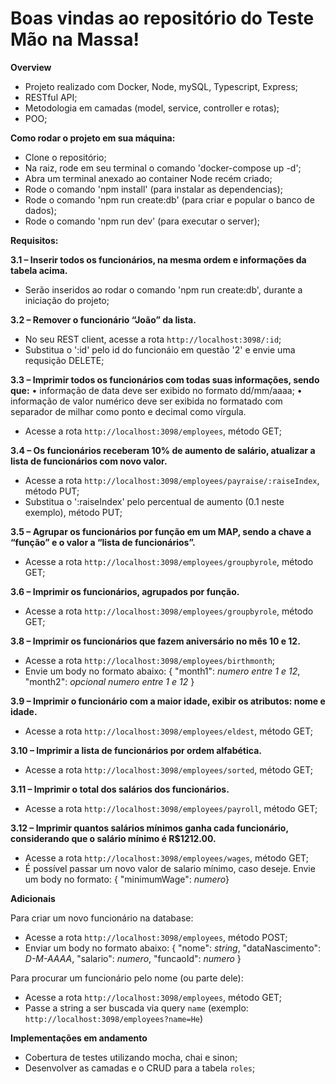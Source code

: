 
# Boas vindas ao repositório do Teste Mão na Massa!

**Overview**
- Projeto realizado com Docker, Node, mySQL, Typescript, Express;
- RESTful API;
- Metodologia em camadas (model, service, controller e rotas);
- POO;


**Como rodar o projeto em sua máquina:**
 - Clone o repositório;
 - Na raiz, rode em seu terminal o comando 'docker-compose up -d';
 - Abra um terminal anexado ao container Node recém criado;
 - Rode o comando 'npm install' (para instalar as dependencias);
 - Rode o comando 'npm run create:db' (para criar e popular o banco de dados);
 - Rode o comando 'npm run dev' (para executar o server);


**Requisitos:**


**3.1 – Inserir todos os funcionários, na mesma ordem e informações da tabela acima.**
- Serão inseridos ao rodar o comando 'npm run create:db', durante a iniciação do projeto;

**3.2 – Remover o funcionário “João” da lista.**
- No seu REST client, acesse a rota `http://localhost:3098/:id`;
- Substitua o ':id' pelo id do funcionáio em questão '2' e envie uma requsição DELETE; 

**3.3 – Imprimir todos os funcionários com todas suas informações, sendo que:**
• informação de data deve ser exibido no formato dd/mm/aaaa;
• informação de valor numérico deve ser exibida no formatado com separador de milhar como ponto e decimal como vírgula.
- Acesse a rota `http://localhost:3098/employees`, método GET;

**3.4 – Os funcionários receberam 10% de aumento de salário, atualizar a lista de funcionários com novo valor.**
- Acesse a rota `http://localhost:3098/employees/payraise/:raiseIndex`, método PUT;
- Substitua o ':raiseIndex' pelo percentual de aumento (0.1 neste exemplo), método PUT;

**3.5 – Agrupar os funcionários por função em um MAP, sendo a chave a “função” e o valor a “lista de funcionários”.**
- Acesse a rota `http://localhost:3098/employees/groupbyrole`, método GET;

**3.6 – Imprimir os funcionários, agrupados por função.**
- Acesse a rota `http://localhost:3098/employees/groupbyrole`, método GET;

**3.8 – Imprimir os funcionários que fazem aniversário no mês 10 e 12.**
- Acesse a rota `http://localhost:3098/employees/birthmonth`;
- Envie um body no formato abaixo:
{
  "month1": _numero entre 1 e 12_,
  "month2": _opcional numero entre 1 e 12_
}

**3.9 – Imprimir o funcionário com a maior idade, exibir os atributos: nome e idade.**
- Acesse a rota `http://localhost:3098/employees/eldest`, método GET;

**3.10 – Imprimir a lista de funcionários por ordem alfabética.**
- Acesse a rota `http://localhost:3098/employees/sorted`, método GET;

**3.11 – Imprimir o total dos salários dos funcionários.**
- Acesse a rota `http://localhost:3098/employees/payroll`, método GET;

**3.12 – Imprimir quantos salários mínimos ganha cada funcionário, considerando que o salário mínimo é R$1212.00.**
- Acesse a rota `http://localhost:3098/employees/wages`, método GET;
- É possível passar um novo valor de salario mínimo, caso deseje. Envie um body no formato:
{ "minimumWage": _numero_}

**Adicionais**

  Para criar um novo funcionário na database:
 - Acesse a rota `http://localhost:3098/employees`, método POST;
 - Enviar um body no formato abaixo:
 {
  "nome": _string_,
  "dataNascimento": _D-M-AAAA_,
  "salario": _numero_,
  "funcaoId": _numero_
 }

 Para procurar um funcionário pelo nome (ou parte dele):
 - Acesse a rota `http://localhost:3098/employees`, método GET;
 - Passe a string a ser buscada via query `name` (exemplo: `http://localhost:3098/employees?name=He`)

 **Implementações em andamento**
 - Cobertura de testes utilizando mocha, chai e sinon;
 - Desenvolver as camadas e o CRUD para a tabela `roles`;
